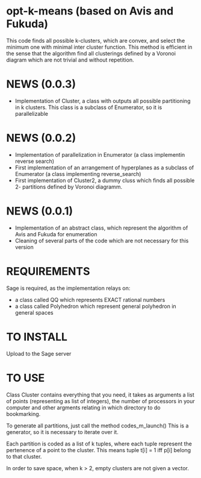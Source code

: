 opt-k-means (based on Avis and Fukuda)
======================================

This code finds all possible k-clusters, which are convex, and select
the minimum one with minimal inter cluster function. This 
method is efficient in the sense that the algorithm find all
clusterings defined by a Voronoi diagram which are not trivial and
without repetition.

NEWS (0.0.3)
============
- Implementation of Cluster, a class with outputs all possible
  partitioning in k clusters. This class is a subclass of Enumerator,
  so it is parallelizable  

NEWS (0.0.2)
============
- Implementation of parallelization in Enumerator (a class implementin
  reverse search)
- First implementation of an arrangement of hyperplanes as a subclass
  of Enumerator (a class implementing reverse_search)
- First implementation of Cluster2, a dummy cluss which finds all
  possible 2- partitions defined by Voronoi diagramm.

NEWS (0.0.1)
============
- Implementation of an abstract class, which represent the algorithm
  of Avis and Fukuda for enumeration
- Cleaning of several parts of the code which are not necessary for
  this version

REQUIREMENTS
============
Sage is required, as the implementation relays on:
- a class called QQ which represents EXACT rational numbers
- a class called Polyhedron which represent general polyhedron in
  general spaces

TO INSTALL
==========

Upload to the Sage server

TO USE
==========

Class Cluster contains everything that you need, it takes as arguments 
a list of points (representing as list of integers), the number of
processors in your computer and other argments relating in which
directory to do bookmarking. 

To generate all partitions, just call the method codes_m_launch()
This is a generator, so it is necessary to iterate over it.

Each partition is coded as a list of k tuples, where each tuple
represent the pertenence of a point to the cluster.
This means tuple t[i] = 1 iff p[i] belong to that cluster.

In order to save space, when k > 2, empty clusters are not given a vector.
